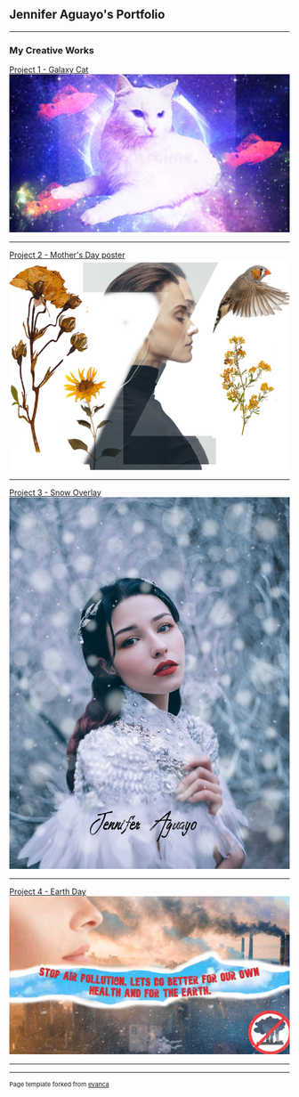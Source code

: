 ## Jennifer Aguayo's Portfolio

---

### My Creative Works 

[Project 1 - Galaxy Cat](/sample_page)
<img src="images/Galaxy Cat.jpg?raw=true"/>

---
[Project 2 - Mother's Day poster](/pdf/sample_presentation.pdf)
<img src="images/Mother's Day Poster by Jennifer Aguayo.png?raw=true"/>

---
[Project 3 - Snow Overlay](http://example.com/)
<img src="images/snow girl 2.jpg?raw=true"/>

---
[Project 4 - Earth Day](http://example.com/)
<img src="images/air pollution.jpg?raw=true"/>


---




---
<p style="font-size:11px">Page template forked from <a href="https://github.com/evanca/quick-portfolio">evanca</a></p>
<!-- Remove above link if you don't want to attibute -->
